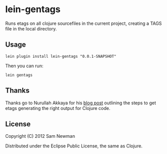 # lein-gentags

Runs etags on all clojure sourcefiles in the current project, creating a TAGS file in the local directory.

## Usage

```
lein plugin install lein-gentags "0.0.1-SNAPSHOT"
```

Then you can run:

```
lein gentags
```

## Thanks

Thanks go to Nurullah Akkaya for his [blog post](http://nakkaya.com/2009/12/13/getting-etags-to-index-clojure-files/) outlining the steps to get etags generating the right output for Clojure code. 

## License

Copyright (C) 2012 Sam Newman

Distributed under the Eclipse Public License, the same as Clojure.